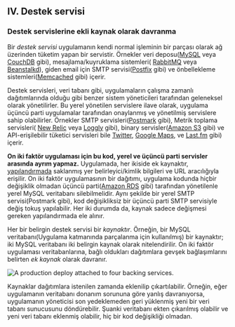 ## IV. Destek servisi
### Destek servislerine ekli kaynak olarak davranma

Bir *destek servisi* uygulamanın kendi normal işleminin bir parçası olarak ağ üzerinden tüketim yapan bir servistir. Örnekler veri deposu([MySQL](http://dev.mysql.com/) veya [CouchDB](http://couchdb.apache.org/) gibi), mesajlama/kuyruklama sistemleri( [RabbitMQ](http://www.rabbitmq.com/) veya [Beanstalkd](https://beanstalkd.github.io)), giden email için SMTP servisi([Postfix](http://www.postfix.org/) gibi) ve önbellekleme sistemleri([Memcached](http://memcached.org/) gibi) içerir.

Destek servisleri, veri tabanı gibi, uygulamaların çalışma zamanlı dağıtımlarında olduğu gibi benzer sistem yöneticileri tarafından geleneksel olarak yönetilirler. Bu yerel yönetilen servislere ilave olarak, uygulama üçüncü parti uygulamalar tarafından onaylanmış ve yönetilmiş servislere sahip olabilirler. Örnekler SMTP servisleri([Postmark](http://postmarkapp.com/) gibi), Metrik toplama servisleri( [New Relic](http://newrelic.com/) veya [Loggly](http://www.loggly.com/) gibi), binary servisler([Amazon S3](http://aws.amazon.com/s3/) gibi) ve API-erişilebilir tüketici servisleri bile [Twitter](http://dev.twitter.com/), [Google Maps](http://code.google.com/apis/maps/index.html), ve [Last.fm](http://www.last.fm/api) gibi)  içerir.

**On iki faktör uygulaması için bu kod, yerel ve üçüncü parti servisler arasında ayrım yapmaz.** Uygulamada, her ikiside ek kaynaktır, [yapılandırmada](./config) saklanmış yer belirleyici/kimlik bilgileri ve URL aracılığıyla erişilir. On iki faktör uygulamasının bir dağıtımı, uygulama kodunda hiçbir değişiklik olmadan üçüncü parti([Amazon RDS](http://aws.amazon.com/rds/) gibi) tarafından yönetilenle yerel MySQL veritabanı silebilmelidir. Aynı şekilde bir yerel SMTP servisi(Postmark gibi), kod değişikliksiz bir üçüncü parti SMTP servisiyle değiş tokuş yapılabilir. Her iki durumda da, kaynak sadece değişmesi gereken yapılandırmada ele alınır.

Her bir belirgin destek servisi bir *kaynaktır*. Örneğin, bir MySQL veritabanı(Uygulama katmanında parçalanma için kullanılmış) bir kaynaktır; iki MySQL veritabanı iki belirgin kaynak olarak nitelendirilir. On iki faktör uygulaması veritabanlarına, bağlı oldukları dağıtımlara gevşek bağlaşımlarını belirten *ek kaynak* olarak davranır.

<img src="/images/attached-resources.png" class="full" alt="A production deploy attached to four backing services." />

Kaynaklar dağıtımlara istenilen zamanda eklenilip çıkartılabilir. Örneğin, eğer uygulamanın veritabanı donanım sorununa göre yanlış davranıyorsa, uygulamanın yöneticisi son yedeklemeden geri yüklenmiş yeni bir veri tabanı sunucusunu döndürebilir. Şuanki veritabanı ekten çıkarılmış olabilir ve yeni veri tabanı eklenmiş olabilir, hiç bir kod değişikliği olmadan.
